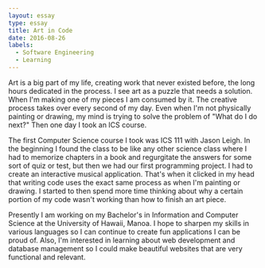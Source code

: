 ```yaml
---
layout: essay
type: essay
title: Art in Code
date: 2016-08-26
labels:
  - Software Engineering
  - Learning
---
```


Art is a big part of my life, creating work that never existed before, the long hours dedicated in the process.  I see art as a puzzle that needs a solution.  When I'm making one of my pieces I am consumed by it.  The creative process takes over every second of my day. Even when I'm not physically painting or drawing, my mind is trying to solve the problem of "What do I do next?"  Then one day I took an ICS course.

The first Computer Science course I took was ICS 111 with Jason Leigh.  In the beginning I found the class to be like any other science class where I had to memorize chapters in a book and regurgitate the answers for some sort of quiz or test, but then we had our first programming project.  I had to create an interactive musical application.  That's when it clicked in my head that writing code uses the exact same process as when I'm painting or drawing.  I started to then spend more time thinking about why a certain portion of my code wasn't working than how to finish an art piece.

Presently I am working on my Bachelor's in Information and Computer Science at the University of Hawaii, Manoa.  I hope to sharpen my skills in various languages so I can continue to create fun applications I can be proud of.  Also, I'm interested in learning about web development and database management so I could make beautiful websites that are very functional and relevant.

